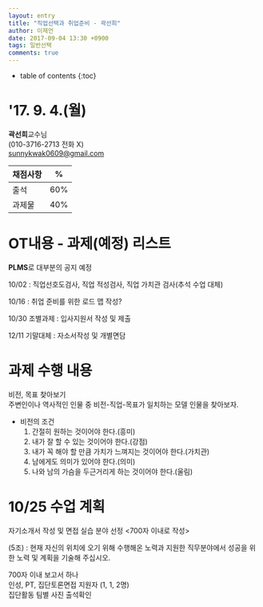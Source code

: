 ```yaml
---
layout: entry
title: "직업선택과 취업준비 - 곽선희"
author: 이제언
date: 2017-09-04 13:30 +0900
tags: 일반선택
comments: true
--- 
```

* table of contents
{:toc}


# '17. 9. 4.(월)

**곽선희**교수님  
(010-3716-2713 전화 X)  
sunnykwak0609@gmail.com  

| 채점사항 | % |
|---------|---|
|  출석   | 60% |
|  과제물  | 40% |

# OT내용 - 과제(예정) 리스트

**PLMS**로 대부분의 공지 예정

10/02 : 직업선호도검사, 직업 적성검사, 직업 가치관 검사(추석 수업 대체)

10/16 : 취업 준비를 위한 로드 맵 작성?

10/30 조별과제 : 입사지원서 작성 및 제출

12/11 기말대체 : 자소서작성 및 개별면담

# 과제 수행 내용

비전, 목표 찾아보기  
주변인이나 역사적인 인물 중 비전-직업-목표가 일치하는 모델 인물을 찾아보자.

* 비전의 조건  
  1) 간절히 원하는 것이어야 한다.(흥미)  
  2) 내가 잘 할 수 있는 것이어야 한다.(강점)  
  3) 내가 꼭 해야 할 만큼 가치가 느껴지는 것이어야 한다.(가치관)  
  4) 남에게도 의미가 있어야 한다.(의미)  
  5) 나와 남의 가슴을 두근거리게 하는 것이어야 한다.(울림)



# 10/25 수업 계획

자기소개서 작성 및 면접 실습 분야 선정 <700자 이내로 작성>  

(5조) : 현재 자신의 위치에 오기 위해 수행해온 노력과 지원한 직무분야에서 성공을 위한 노력 및 계획을 기술해 주십시오.


700자 이내 보고서 하나  
인성, PT, 집단토론면접 지원자 (1, 1, 2명)  
집단활동 팀별 사진 출석확인